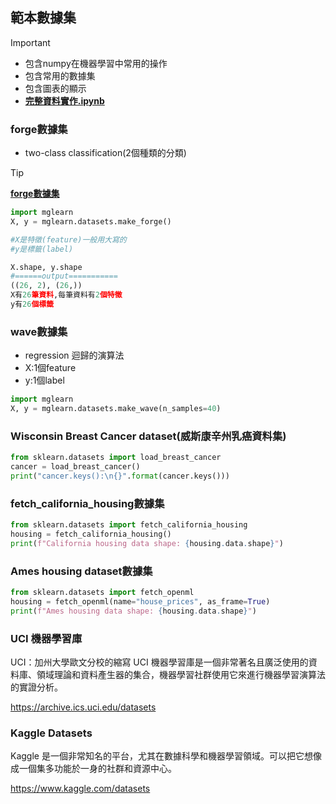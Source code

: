 ## 範本數據集
> [!IMPORTANT]
> - 包含numpy在機器學習中常用的操作
> - 包含常用的數據集
> - 包含圖表的顯示  
> - [**完整資料實作.ipynb**](./README.ipynb)

### forge數據集

- two-class classification(2個種類的分類)
> [!TIP]
> [**forge數據集**](./forge數據集.ipynb)

```python
import mglearn
X, y = mglearn.datasets.make_forge()

#X是特徵(feature)一般用大寫的
#y是標籤(label)

X.shape, y.shape
#======output===========
((26, 2), (26,))
X有26筆資料,每筆資料有2個特徵
y有26個標籤

```

### wave數據集
- regression 迴歸的演算法
- X:1個feature
- y:1個label

```python
import mglearn
X, y = mglearn.datasets.make_wave(n_samples=40)
```

### Wisconsin Breast Cancer dataset(威斯康辛州乳癌資料集)

```python
from sklearn.datasets import load_breast_cancer
cancer = load_breast_cancer()
print("cancer.keys():\n{}".format(cancer.keys()))
```

### fetch_california_housing數據集

```python
from sklearn.datasets import fetch_california_housing
housing = fetch_california_housing()
print(f"California housing data shape: {housing.data.shape}")
```

### Ames housing dataset數據集

```python
from sklearn.datasets import fetch_openml
housing = fetch_openml(name="house_prices", as_frame=True)
print(f"Ames housing data shape: {housing.data.shape}")
```


### UCI 機器學習庫
UCI：加州大學歐文分校的縮寫
UCI 機器學習庫是一個非常著名且廣泛使用的資料庫、領域理論和資料產生器的集合，機器學習社群使用它來進行機器學習演算法的實證分析。

https://archive.ics.uci.edu/datasets


### Kaggle Datasets
Kaggle 是一個非常知名的平台，尤其在數據科學和機器學習領域。可以把它想像成一個集多功能於一身的社群和資源中心。

https://www.kaggle.com/datasets

